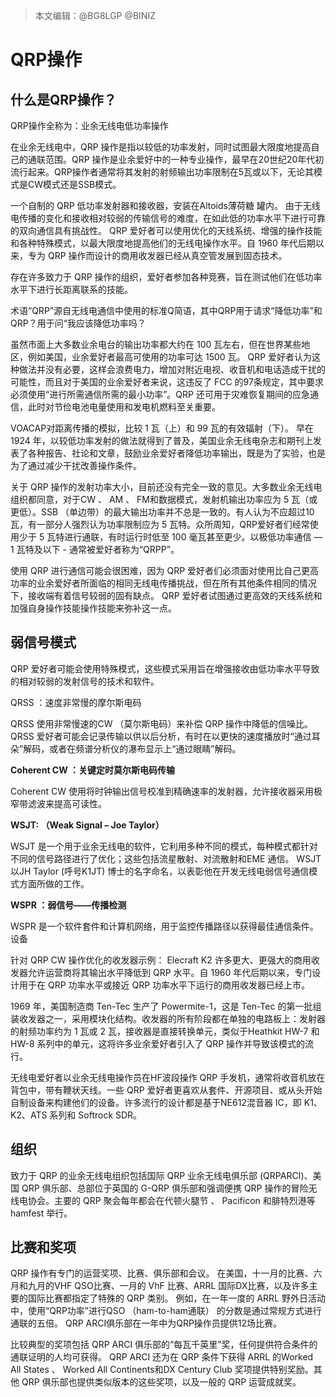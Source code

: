 > 本文编辑：@BG8LGP @BINIZ

# QRP操作

## **什么是QRP操作？**

QRP操作全称为：业余无线电低功率操作

在业余无线电中，QRP 操作是指以较低的功率发射，同时试图最大限度地提高自己的通联范围。QRP 操作是业余爱好中的一种专业操作，最早在20世纪20年代初流行起来。QRP操作者通常将其发射的射频输出功率限制在5瓦或以下，无论其模式是CW模式还是SSB模式。

一个自制的 QRP 低功率发射器和接收器，安装在Altoids薄荷糖 罐内。
由于无线电传播的变化和接收相对较弱的传输信号的难度，在如此低的功率水平下进行可靠的双向通信具有挑战性。 QRP 爱好者可以使用优化的天线系统、增强的操作技能和各种特殊模式，以最大限度地提高他们的无线电操作水平。自 1960 年代后期以来，专为 QRP 操作而设计的商用收发器已经从真空管发展到固态技术。

存在许多致力于 QRP 操作的组织，爱好者参加各种竞赛，旨在测试他们在低功率水平下进行长距离联系的技能。


术语“QRP”源自无线电通信中使用的标准Q简语，其中QRP用于请求“降低功率”和QRP？用于问“我应该降低功率吗？


虽然市面上大多数业余电台的输出功率都大约在 100 瓦左右，但在世界某些地区，例如美国，业余爱好者最高可使用的功率可达 1500 瓦。 QRP 爱好者认为这种做法并没有必要，这样会浪费电力，增加对附近电视、收音机和电话造成干扰的可能性，而且对于美国的业余爱好者来说，这违反了 FCC 的97条规定，其中要求必须使用“进行所需通信所需的最小功率”。QRP 还可用于灾难恢复期间的应急通信，此时对节俭电池电量使用和发电机燃料至关重要。


VOACAP对距离传播的模拟，比较 1 瓦（上）和 99 瓦的有效辐射（下）。
早在 1924 年，以较低功率发射的做法就得到了普及，美国业余无线电杂志和期刊上发表了各种报告、社论和文章，鼓励业余爱好者降低功率输出，既是为了实验，也是为了通过减少干扰改善操作条件。

关于 QRP 操作的发射功率大小，目前还没有完全一致的意见。大多数业余无线电组织都同意，对于CW 、 AM 、 FM和数据模式，发射机输出功率应为 5 瓦（或更低）。SSB （单边带）的最大输出功率并不总是一致的。有人认为不应超过10 瓦，有一部分人强烈认为功率限制应为 5 瓦特。众所周知，QRP爱好者们经常使用少于 5 瓦特进行通联，有时运行时低至 100 毫瓦甚至更少。以极低功率通信 — 1 瓦特及以下 - 通常被爱好者称为“QRPP”。

使用 QRP 进行通信可能会很困难，因为 QRP 爱好者们必须面对使用比自己更高功率的业余爱好者所面临的相同无线电传播挑战，但在所有其他条件相同的情况下，接收端有着信号较弱的固有缺点。 QRP 爱好者试图通过更高效的天线系统和加强自身操作技能操作技能来弥补这一点。

## **弱信号模式**


QRP 爱好者可能会使用特殊模式，这些模式采用旨在增强接收由低功率水平导致的相对较弱的发射信号的技术和软件。

QRSS ：速度非常慢的摩尔斯电码

QRSS 使用非常慢速的CW （莫尔斯电码）来补偿 QRP 操作中降低的信噪比。QRSS 爱好者可能会记录传输以供以后分析，有时在以更快的速度播放时“通过耳朵”解码，或者在频谱分析仪的瀑布显示上“通过眼睛”解码。


**Coherent CW ：关键定时莫尔斯电码传输**

Coherent CW 使用将时钟输出信号校准到精确速率的发射器，允许接收器采用极窄带滤波来提高可读性。


**WSJT: （Weak Signal – Joe Taylor）**

WSJT 是一个用于业余无线电的软件，它利用多种不同的模式，每种模式都针对不同的信号路径进行了优化；这些包括流星散射、对流散射和EME 通信。 WSJT 以JH Taylor (呼号K1JT) 博士的名字命名，以表彰他在开发无线电弱信号通信模式方面所做的工作。


**WSPR ：弱信号——传播检测**

WSPR 是一个软件套件和计算机网络，用于监控传播路径以获得最佳通信条件。 
设备

针对 QRP CW 操作优化的收发器示例： Elecraft K2
许多更大、更强大的商用收发器允许运营商将其输出水平降低到 QRP 水平。自 1960 年代后期以来，专门设计用于在 QRP 功率水平或接近 QRP 功率水平下运行的商用收发器已经上市。

1969 年，美国制造商 Ten-Tec 生产了 Powermite-1，这是 Ten-Tec 的第一批组装收发器之一，采用模块化结构。收发器的所有阶段都在单独的电路板上：发射器的射频功率约为 1 瓦或 2 瓦，接收器是直接转换单元，类似于Heathkit HW-7 和 HW-8 系列中的单元，这将许多业余爱好者引入了 QRP 操作并导致该模式的流行。

无线电爱好者以业余无线电操作员在HF波段操作 QRP 手发机，通常将收音机放在背包中，带有鞭状天线。一些 QRP 爱好者更喜欢从套件、开源项目、或从头开始自制设备来构建他们的设备。许多流行的设计都是基于NE612混音器 IC，即 K1、K2、ATS 系列和 Softrock SDR。 

## **组织**


致力于 QRP 的业余无线电组织包括国际 QRP 业余无线电俱乐部 (QRPARCI)、美国 QRP 俱乐部、总部位于英国的 G-QRP 俱乐部和强调便携 QRP 操作的冒险无线电协会。主要的 QRP 聚会每年都会在代顿火腿节 、 Pacificon 和腓特烈港等 hamfest 举行。 

## **比赛和奖项**


QRP 操作有专门的运营奖项、比赛、俱乐部和会议。 在美国，十一月的比赛、六月和九月的VHF QSO比赛、一月的 VhF 比赛、ARRL 国际DX比赛，以及许多主要的国际比赛都指定了特殊的 QRP 类别。 例如，在一年一度的 ARRL 野外日活动中，使用“QRP功率”进行QSO （ham-to-ham通联） 的分数是通过常规方式进行通联的五倍。 QRP ARCI俱乐部在一年中为QRP操作员提供12场比赛。

比较典型的奖项包括 QRP ARCI 俱乐部的“每瓦千英里”奖，任何提供符合条件的通联证明的人均可获得。 QRP ARCI 还为在 QRP 条件下获得 ARRL 的Worked All States 、 Worked All Continents和DX Century Club 奖项提供特别奖励。其他 QRP 俱乐部也提供类似版本的这些奖项，以及一般的 QRP 运营成就奖。 

